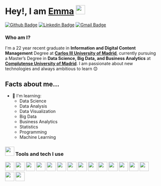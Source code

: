 <h1>Hey!, I am <a href="https://github.com/emmaarenas">Emma</a> <img height="30" src="https://media.tenor.com/e3GqicbfhMYAAAAi/get-greeting-get-greetings.gif"></h1>
</h1>

[![Github Badge](http://img.shields.io/badge/-Github-black?style=flat-square&logo=github&link=https://github.com/emmaarenas/)](https://github.com/emmaaarenas/) 
[![Linkedin Badge](https://img.shields.io/badge/-LinkedIn-blue?style=flat-square&logo=Linkedin&logoColor=white&link=https://www.linkedin.com/in/emma-arenas/)](https://www.linkedin.com/in/emma-arenas)
[![Gmail Badge](https://img.shields.io/badge/-Gmail-d14836?style=flat-square&logo=Gmail&logoColor=white&link=mailto:emmaarenasvillaverde@gmail.com)](mailto:emmaarenasvillaverde@gmail.com)

### Who am I?
I'm a 22 year recent graduate in **Information and Digital Content Management** Degree at **[Carlos III University of Madrid](<https://www.uc3m.es/home>)**, currently pursuing a Master’s Degree in **Data Science, Big Data, and Business Analytics** at **[Complutense University of Madrid](<https://www.ucm.es/english>)**. I am passionate about new technologies and always ambitious to learn 😊 

## Facts about me...
- 🎯 I'm learning:
  - Data Science
  - Data Analysis
  - Data Visualization
  - Big Data
  - Business Analytics
  - Statistics
  - Programming
  - Machine Learning  

### <img src="https://media.tenor.com/jQNca-eFbb0AAAAi/peach-goma-pc-headset.gif" width="30"> Tools and tech I use
<code><img height="30" src="https://cdn.iconscout.com/icon/free/png-256/free-python-3521655-2945099.png?f=webp"></code>
<code><img height="30" src="https://upload.wikimedia.org/wikipedia/commons/6/6a/JavaScript-logo.png"></code>
<code><img height="30" src="https://camo.githubusercontent.com/ea108c38dac63a32f2a6743353e58dafa034039b62af4eda8d0142041394c1ba/68747470733a2f2f75706c6f61642e77696b696d656469612e6f72672f77696b6970656469612f636f6d6d6f6e732f7468756d622f362f36312f48544d4c355f6c6f676f5f616e645f776f72646d61726b2e7376672f35313270782d48544d4c355f6c6f676f5f616e645f776f72646d61726b2e7376672e706e67"></code>
<code><img height="30" src="https://camo.githubusercontent.com/84b7e019b2fc008795edcd770727c58b1ebb6cdac5a14a190a4e85748a265316/68747470733a2f2f75706c6f61642e77696b696d656469612e6f72672f77696b6970656469612f636f6d6d6f6e732f7468756d622f642f64352f435353335f6c6f676f5f616e645f776f72646d61726b2e7376672f3132303070782d435353335f6c6f676f5f616e645f776f72646d61726b2e7376672e706e67"></code>
<code><img height="30" src="https://static-00.iconduck.com/assets.00/rstudio-icon-2048x2048-nt33yx0r.png"></code>
<code><img height="30" src="https://camo.githubusercontent.com/b13d496ed2e6563835a86b79df346337f871c4e738cbe1896897144e8977321d/68747470733a2f2f7777772e62696d696e642e65732f66696c65732f696d672f617a7572652f6d61696e2d71696d672d37616238376434393733376230623132666264633830366566666163323162332e706e67"></code>
<code><img height="30" src="https://store-images.s-microsoft.com/image/apps.3065.691feadc-e3fa-4b75-8036-7b61d3fa43d7.e0142845-e0c5-4ca3-9761-cac9a75c1be8.d18499e4-2c79-4783-b89f-4e199b20168b.png"></code>
<code><img height="30" src="https://upload.wikimedia.org/wikipedia/commons/thumb/3/38/Jupyter_logo.svg/883px-Jupyter_logo.svg.png"></code>
<code><img height="30" src="https://user-images.githubusercontent.com/674621/71187801-14e60a80-2280-11ea-94c9-e56576f76baf.png"></code>
<code><img height="30" src="https://camo.githubusercontent.com/abaa16cf0f09d3f13a163f9deebad0f38cbc06f0b8bfbeb9c0f9860a949e77f1/68747470733a2f2f6d69726f2e6d656469756d2e636f6d2f6d61782f3635302f312a7a7a7664526d484747584f4e5a7075513246657173512e706e67"></code>
<code><img height="30" src="https://www.svgrepo.com/show/354428/tableau-icon.svg"></code>
<code><img height="30" src="https://camo.githubusercontent.com/1b70e9ef7d2502e4a14754d227374c6016792e3800cd08c8dade3a1a257b78c0/68747470733a2f2f75706c6f61642e77696b696d656469612e6f72672f77696b6970656469612f636f6d6d6f6e732f332f33332f4669676d612d6c6f676f2e737667"></code>
<code><img height="30" src="https://freepnglogo.com/images/all_img/1691829400logo-canva-png.png"></code>
<code><img height="30" src="https://cdn4.iconfinder.com/data/icons/logos-and-brands/512/189_Kaggle_logo_logos-512.png"></code>
<code><img height="30" src="https://upload.wikimedia.org/wikipedia/commons/thumb/e/ef/Stack_Overflow_icon.svg/768px-Stack_Overflow_icon.svg.png"></code>
<code><img height="30" src="https://camo.githubusercontent.com/e259410cda97667ad6de9b8afe81836f058e8dd6b2b4a698d2b244dd73c76795/68747470733a2f2f64697374726561752e636f6d2f6769746875622e737667"></code>
